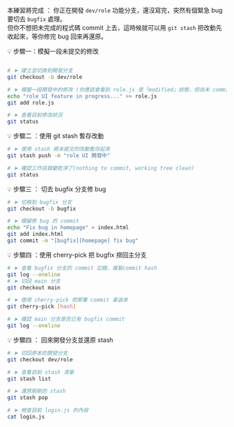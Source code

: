 本練習將完成 ：
你正在開發 `dev/role` 功能分支，還沒寫完，突然有個緊急 bug 要切去 `bugfix` 處理。  
但你不想把未完成的程式碼 commit 上去，這時候就可以用 `git stash` 把改動先收起來，等你修完 bug 回來再還原。

💡 步驟一：模擬一段未提交的修改

```bash

# ➤ 建立並切換到開發分支
git checkout -b dev/role

# ➤ 模擬一段開發中的修改 (你應該會看到 role.js 是「modified」狀態，但尚未 commit。)
echo "role UI feature in progress..." >> role.js
git add role.js

# ➤ 查看目前修改狀況
git status
```

💡 步驟二 ：使用 git stash 暫存改動

```bash
# ➤ 使用 stash 將未提交的改動暫存起來
git stash push -m "role UI 開發中"

# ➤ 確認工作目錄變乾淨了(nothing to commit, working tree clean)
git status
```

💡 步驟三 ： 切去 bugfix 分支修 bug

```bash
# ➤ 切換到 bugfix 分支
git checkout -b bugfix

# ➤ 模擬修 bug 的 commit
echo "Fix bug in homepage" > index.html
git add index.html
git commit -m "[bugfix][homepage] fix bug"


```

💡 步驟四 ：使用 cherry-pick 把 bugfix 撈回主分支

```bash
# ➤ 查看 bugfix 分支的 commit 記錄，複製commit hash
git log --oneline
# ➤ 切回 main 分支
git checkout main

# ➤ 使用 cherry-pick 把那筆 commit 拿過來
git cherry-pick [hash]

# ➤ 確認 main 分支是否已有 bugfix commit
git log --oneline

```

💡 步驟四 ： 回來開發分支並還原 stash

```bash
# ➤ 切回原本的開發分支
git checkout dev/role

# ➤ 查看目前 stash 清單
git stash list

# ➤ 還原剛剛的 stash
git stash pop

# ➤ 檢查目前 login.js 的內容
cat login.js

```
